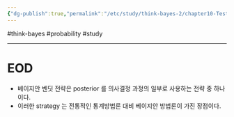 ```yaml
---
{"dg-publish":true,"permalink":"/etc/study/think-bayes-2/chapter10-Testing/","dgPassFrontmatter":true,"noteIcon":"","created":"","updated":""}
---
```


#think-bayes #probability #study

---

# EOD
- 베이지안 벤딧 전략은 posterior 를 의사결정 과정의 일부로 사용하는 전략 중 하나이다.
- 이러한 strategy 는 전통적인 통계방법론 대비 베이지안 방법론이 가진 장점이다.
